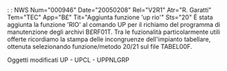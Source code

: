  :  : NWS Num="000946" Date="20050208" Rel="V2R1" Atr="R. Garatti" Tem="TEC" App="B£" Tit="Aggiunta funzione 'up rio'" Sts="20"
È stata aggiunta la funzione 'RIO' al comando UP per il richiamo del programma di manutenzione degli archivi B£RF01T. Tra le fuzionalità particolarmente utili offerte ricordiamo la stampa delle
incongruenze dell'impianto tabellare, ottenuta selezionando funzione/metodo 20/21 sul file TABEL00F.

Oggetti modificati
UP -  UPCL - UPPNLGRP
